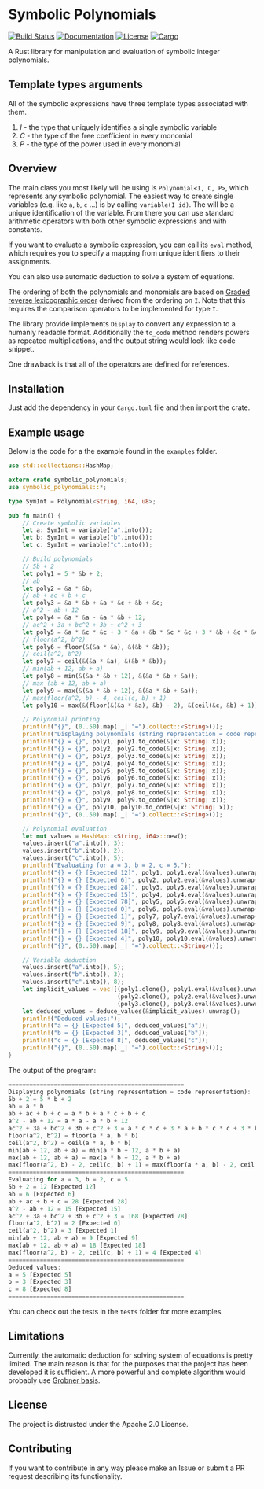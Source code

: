 # Symbolic Polynomials
[![Build Status](https://travis-ci.org/Metadiff/symbolic_polynomials.svg?branch=master)](https://travis-ci.org/Metadiff/symbolic_polynomials)
[![Documentation](https://img.shields.io/badge/doc-master-brightgreen.svg)](https://Metadiff.github.io/symbolic_polynomials)
[![License](https://img.shields.io/badge/Licence-Apache2.0-blue.svg)](./LICENSE)
[![Cargo](http://meritbadge.herokuapp.com/symbolic_polynomials)](https://crates.io/crates/symbolic_polynomials)

A Rust library for manipulation and evaluation of symbolic integer polynomials.

## Template types arguments
All of the symbolic expressions have three template types associated with them. 

   1. *I* - the type that uniquely identifies a single symbolic variable
   2. *C* - the type of the free coefficient in every monomial
   3. *P* - the type of the power used in every monomial

## Overview

The main class you most likely will be using is `Polynomial<I, C, P>`, which 
represents any symbolic polynomial. The easiest way to create single variables
(e.g. like `a`, `b`, `c` ...) is by calling `variable(I id)`. The will be a 
unique identification of the variable. From there you can use standard 
arithmetic operators with both other symbolic expressions and with constants. 

If you want to evaluate a symbolic expression, you can call its `eval` method,
which requires you to specify a mapping from unique identifiers to their assignments.

You can also use automatic deduction to solve a system of equations. 

The ordering of both the polynomials and monomials are based on 
[Graded reverse lexicographic order](https://en.wikipedia.org/wiki/Monomial_order#Graded_reverse_lexicographic_order)
derived from the ordering on `I`. Note that this requires the comparison operators
to be implemented for type `I`.

The library provide implements `Display` to convert any expression to a humanly 
readable format. Additionally the `to_code` method renders powers as repeated 
multiplications, and the output string would look like code snippet. 

One drawback is that all of the operators are defined for references.

## Installation

Just add the dependency in your `Cargo.toml` file and then import the crate.
 
## Example usage

Below is the code for a the example found in the `examples` folder.

```rust
use std::collections::HashMap;

extern crate symbolic_polynomials;
use symbolic_polynomials::*;

type SymInt = Polynomial<String, i64, u8>;

pub fn main() {
    // Create symbolic variables
    let a: SymInt = variable("a".into());
    let b: SymInt = variable("b".into());
    let c: SymInt = variable("c".into());

    // Build polynomials
    // 5b + 2
    let poly1 = 5 * &b + 2;
    // ab
    let poly2 = &a * &b;
    // ab + ac + b + c
    let poly3 = &a * &b + &a * &c + &b + &c;
    // a^2 - ab + 12
    let poly4 = &a * &a - &a * &b + 12;
    // ac^2 + 3a + bc^2 + 3b + c^2 + 3
    let poly5 = &a * &c * &c + 3 * &a + &b * &c * &c + 3 * &b + &c * &c + 3;
    // floor(a^2, b^2)
    let poly6 = floor(&(&a * &a), &(&b * &b));
    // ceil(a^2, b^2)
    let poly7 = ceil(&(&a * &a), &(&b * &b));
    // min(ab + 12, ab + a)
    let poly8 = min(&(&a * &b + 12), &(&a * &b + &a));
    // max (ab + 12, ab + a)
    let poly9 = max(&(&a * &b + 12), &(&a * &b + &a));
    // max(floor(a^2, b) - 4, ceil(c, b) + 1)
    let poly10 = max(&(floor(&(&a * &a), &b) - 2), &(ceil(&c, &b) + 1));

    // Polynomial printing
    println!("{}", (0..50).map(|_| "=").collect::<String>());
    println!("Displaying polynomials (string representation = code representation):");
    println!("{} = {}", poly1, poly1.to_code(&|x: String| x));
    println!("{} = {}", poly2, poly2.to_code(&|x: String| x));
    println!("{} = {}", poly3, poly3.to_code(&|x: String| x));
    println!("{} = {}", poly4, poly4.to_code(&|x: String| x));
    println!("{} = {}", poly5, poly5.to_code(&|x: String| x));
    println!("{} = {}", poly6, poly6.to_code(&|x: String| x));
    println!("{} = {}", poly7, poly7.to_code(&|x: String| x));
    println!("{} = {}", poly8, poly8.to_code(&|x: String| x));
    println!("{} = {}", poly9, poly9.to_code(&|x: String| x));
    println!("{} = {}", poly10, poly10.to_code(&|x: String| x));
    println!("{}", (0..50).map(|_| "=").collect::<String>());

    // Polynomial evaluation
    let mut values = HashMap::<String, i64>::new();
    values.insert("a".into(), 3);
    values.insert("b".into(), 2);
    values.insert("c".into(), 5);
    println!("Evaluating for a = 3, b = 2, c = 5.");
    println!("{} = {} [Expected 12]", poly1, poly1.eval(&values).unwrap());
    println!("{} = {} [Expected 6]", poly2, poly2.eval(&values).unwrap());
    println!("{} = {} [Expected 28]", poly3, poly3.eval(&values).unwrap());
    println!("{} = {} [Expected 15]", poly4, poly4.eval(&values).unwrap());
    println!("{} = {} [Expected 78]", poly5, poly5.eval(&values).unwrap());
    println!("{} = {} [Expected 0]", poly6, poly6.eval(&values).unwrap());
    println!("{} = {} [Expected 1]", poly7, poly7.eval(&values).unwrap());
    println!("{} = {} [Expected 9]", poly8, poly8.eval(&values).unwrap());
    println!("{} = {} [Expected 18]", poly9, poly9.eval(&values).unwrap());
    println!("{} = {} [Expected 4]", poly10, poly10.eval(&values).unwrap());
    println!("{}", (0..50).map(|_| "=").collect::<String>());

    // Variable deduction
    values.insert("a".into(), 5);
    values.insert("b".into(), 3);
    values.insert("c".into(), 8);
    let implicit_values = vec![(poly1.clone(), poly1.eval(&values).unwrap()),
                               (poly2.clone(), poly2.eval(&values).unwrap()),
                               (poly3.clone(), poly3.eval(&values).unwrap())];
    let deduced_values = deduce_values(&implicit_values).unwrap();
    println!("Deduced values:");
    println!("a = {} [Expected 5]", deduced_values["a"]);
    println!("b = {} [Expected 3]", deduced_values["b"]);
    println!("c = {} [Expected 8]", deduced_values["c"]);
    println!("{}", (0..50).map(|_| "=").collect::<String>());
}
```

The output of the program:
```rust
==================================================
Displaying polynomials (string representation = code representation):
5b + 2 = 5 * b + 2
ab = a * b
ab + ac + b + c = a * b + a * c + b + c
a^2 - ab + 12 = a * a - a * b + 12
ac^2 + 3a + bc^2 + 3b + c^2 + 3 = a * c * c + 3 * a + b * c * c + 3 * b + c * c + 3
floor(a^2, b^2) = floor(a * a, b * b)
ceil(a^2, b^2) = ceil(a * a, b * b)
min(ab + 12, ab + a) = min(a * b + 12, a * b + a)
max(ab + 12, ab + a) = max(a * b + 12, a * b + a)
max(floor(a^2, b) - 2, ceil(c, b) + 1) = max(floor(a * a, b) - 2, ceil(c, b) + 1)
==================================================
Evaluating for a = 3, b = 2, c = 5.
5b + 2 = 12 [Expected 12]
ab = 6 [Expected 6]
ab + ac + b + c = 28 [Expected 28]
a^2 - ab + 12 = 15 [Expected 15]
ac^2 + 3a + bc^2 + 3b + c^2 + 3 = 168 [Expected 78]
floor(a^2, b^2) = 2 [Expected 0]
ceil(a^2, b^2) = 3 [Expected 1]
min(ab + 12, ab + a) = 9 [Expected 9]
max(ab + 12, ab + a) = 18 [Expected 18]
max(floor(a^2, b) - 2, ceil(c, b) + 1) = 4 [Expected 4]
==================================================
Deduced values:
a = 5 [Expected 5]
b = 3 [Expected 3]
c = 8 [Expected 8]
==================================================
```

You can check out the tests in the `tests` folder for more examples.

## Limitations

Currently, the automatic deduction for solving system of equations 
is pretty limited. The main reason is that for the purposes that the 
project has been developed it is sufficient. A more powerful and complete
algorithm would probably use 
[Grobner basis](https://en.wikipedia.org/wiki/Gr%C3%B6bner_basis).

## License
The project is distrusted under the Apache 2.0 License.

## Contributing
If you want to contribute in any way please make an Issue or submit a PR
request describing its functionality.
